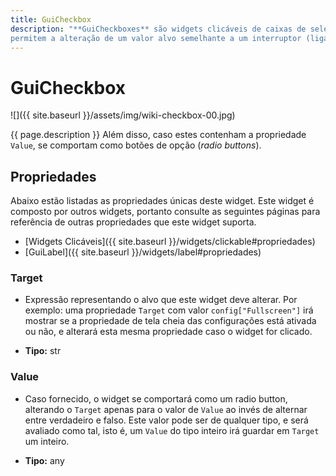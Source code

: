 ```yaml
---
title: GuiCheckbox
description: "**GuiCheckboxes** são widgets clicáveis de caixas de seleção que
permitem a alteração de um valor alvo semelhante a um interruptor (ligado/desligado)."
---
```


# GuiCheckbox
![]({{ site.baseurl }}/assets/img/wiki-checkbox-00.jpg)

{{ page.description }}
Além disso, caso estes contenham a propriedade `Value`, se comportam como botões de opção (*radio buttons*).

## Propriedades
Abaixo estão listadas as propriedades únicas deste widget. Este widget é composto por outros widgets, portanto consulte
as seguintes páginas para referência de outras propriedades que este widget suporta.
- [Widgets Clicáveis]({{ site.baseurl }}/widgets/clickable#propriedades)
- [GuiLabel]({{ site.baseurl }}/widgets/label#propriedades)

### Target
- Expressão representando o alvo que este widget deve alterar. Por exemplo: uma propriedade `Target` com valor
`config["Fullscreen"]` irá mostrar se a propriedade de tela cheia das configurações está ativada ou não, e
alterará esta mesma propriedade caso o widget for clicado.

- **Tipo:** str

### Value
- Caso fornecido, o widget se comportará como um radio button, alterando o `Target` apenas para o valor de `Value`
ao invés de alternar entre verdadeiro e falso. Este valor pode ser de qualquer tipo, e será avaliado como tal, isto é,
um `Value` do tipo inteiro irá guardar em `Target` um inteiro.

- **Tipo:** any